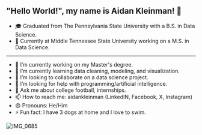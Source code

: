 
## "Hello World!", my name is Aidan Kleinman! 👋


- 🎓 Graduated from The Pennsylvania State University with a B.S. in Data Science.
- 🏫 Currently at Middle Tennessee State University working on a M.S. in Data Science.

---

- 🔭 I’m currently working on my Master's degree.
- 🌱 I’m currently learning data cleaning, modeling, and visualization.
- 👯 I’m looking to collaborate on a data science project.
- 🤔 I’m looking for help with programming/artificial intelligence.
- 💬 Ask me about college football, internships.
- 📫 How to reach me: aidankleinman (LinkedIN, Facebook, X, Instagram)
- 😄 Pronouns: He/Him
- ⚡ Fun fact: I have 3 dogs at home and I love to swim.

![IMG_0685](https://github.com/user-attachments/assets/90487722-fef9-442f-b2c3-023b09e3137f)
